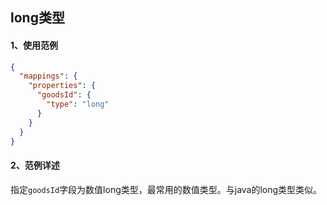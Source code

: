 ## long类型



#### 1、使用范例

```json
{
  "mappings": {
    "properties": {
      "goodsId": {
        "type": "long"
      }
    }
  }
}
```



#### 2、范例详述

指定`goodsId`字段为数值long类型，最常用的数值类型。与java的long类型类似。